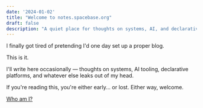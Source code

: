 ```yaml
---
date: '2024-01-02'
title: "Welcome to notes.spacebase.org"
draft: false
description: "A quiet place for thoughts on systems, AI, and declarative data tooling."
---
```


I finally got tired of pretending I'd one day set up a proper blog.

This is it.

I'll write here occasionally — thoughts on systems, AI tooling, declarative platforms, and whatever else leaks out of my head.

If you're reading this, you're either early... or lost. Either way, welcome.

[Who am I?](http://github.com/miguelbranco80)

